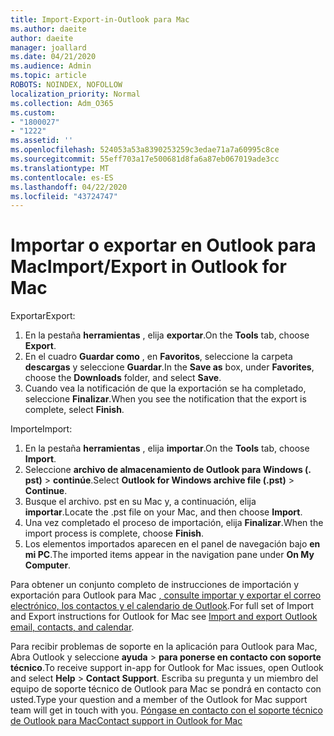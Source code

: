 ```yaml
---
title: Import-Export-in-Outlook para Mac
ms.author: daeite
author: daeite
manager: joallard
ms.date: 04/21/2020
ms.audience: Admin
ms.topic: article
ROBOTS: NOINDEX, NOFOLLOW
localization_priority: Normal
ms.collection: Adm_O365
ms.custom:
- "1800027"
- "1222"
ms.assetid: ''
ms.openlocfilehash: 524053a53a8390253259c3edae71a7a60995c8ce
ms.sourcegitcommit: 55eff703a17e500681d8fa6a87eb067019ade3cc
ms.translationtype: MT
ms.contentlocale: es-ES
ms.lasthandoff: 04/22/2020
ms.locfileid: "43724747"
---
```

# <a name="importexport-in-outlook-for-mac"></a><span data-ttu-id="6768b-102">Importar o exportar en Outlook para Mac</span><span class="sxs-lookup"><span data-stu-id="6768b-102">Import/Export in Outlook for Mac</span></span> 

<span data-ttu-id="6768b-103">Exportar</span><span class="sxs-lookup"><span data-stu-id="6768b-103">Export:</span></span>
1. <span data-ttu-id="6768b-104">En la pestaña **herramientas** , elija **exportar**.</span><span class="sxs-lookup"><span data-stu-id="6768b-104">On the **Tools** tab, choose **Export**.</span></span>
2. <span data-ttu-id="6768b-105">En el cuadro **Guardar como** , en **Favoritos**, seleccione la carpeta **descargas** y seleccione **Guardar**.</span><span class="sxs-lookup"><span data-stu-id="6768b-105">In the **Save as** box, under **Favorites**, choose the **Downloads** folder, and select **Save**.</span></span>
3. <span data-ttu-id="6768b-106">Cuando vea la notificación de que la exportación se ha completado, seleccione **Finalizar**.</span><span class="sxs-lookup"><span data-stu-id="6768b-106">When you see the notification that the export is complete, select **Finish**.</span></span>

<span data-ttu-id="6768b-107">Importe</span><span class="sxs-lookup"><span data-stu-id="6768b-107">Import:</span></span>
1. <span data-ttu-id="6768b-108">En la pestaña **herramientas** , elija **importar**.</span><span class="sxs-lookup"><span data-stu-id="6768b-108">On the **Tools** tab, choose **Import**.</span></span>
2. <span data-ttu-id="6768b-109">Seleccione **archivo de almacenamiento de Outlook para Windows (. pst)** > **continúe**.</span><span class="sxs-lookup"><span data-stu-id="6768b-109">Select **Outlook for Windows archive file (.pst)** > **Continue**.</span></span>
3. <span data-ttu-id="6768b-110">Busque el archivo. pst en su Mac y, a continuación, elija **importar**.</span><span class="sxs-lookup"><span data-stu-id="6768b-110">Locate the .pst file on your Mac, and then choose **Import**.</span></span>
4. <span data-ttu-id="6768b-111">Una vez completado el proceso de importación, elija **Finalizar**.</span><span class="sxs-lookup"><span data-stu-id="6768b-111">When the import process is complete, choose **Finish**.</span></span>
5. <span data-ttu-id="6768b-112">Los elementos importados aparecen en el panel de navegación bajo **en mi PC**.</span><span class="sxs-lookup"><span data-stu-id="6768b-112">The imported items appear in the navigation pane under **On My Computer**.</span></span>

<span data-ttu-id="6768b-113">Para obtener un conjunto completo de instrucciones de importación y exportación para Outlook para Mac [, consulte importar y exportar el correo electrónico, los contactos y el calendario de Outlook](https://support.office.com/article/92577192-3881-4502-b79d-c3bbada6c8ef#ID0EAACAAA=Mac).</span><span class="sxs-lookup"><span data-stu-id="6768b-113">For full set of Import and Export instructions for Outlook for Mac see [Import and export Outlook email, contacts, and calendar](https://support.office.com/article/92577192-3881-4502-b79d-c3bbada6c8ef#ID0EAACAAA=Mac).</span></span> 

<span data-ttu-id="6768b-114">Para recibir problemas de soporte en la aplicación para Outlook para Mac, Abra Outlook y seleccione **ayuda** > **para ponerse en contacto con soporte técnico**.</span><span class="sxs-lookup"><span data-stu-id="6768b-114">To receive support in-app for Outlook for Mac issues, open Outlook and select **Help** > **Contact Support**.</span></span> <span data-ttu-id="6768b-115">Escriba su pregunta y un miembro del equipo de soporte técnico de Outlook para Mac se pondrá en contacto con usted.</span><span class="sxs-lookup"><span data-stu-id="6768b-115">Type your question and a member of the Outlook for Mac support team will get in touch with you.</span></span> [<span data-ttu-id="6768b-116">Póngase en contacto con el soporte técnico de Outlook para Mac</span><span class="sxs-lookup"><span data-stu-id="6768b-116">Contact support in Outlook for Mac</span></span>](https://go.microsoft.com/fwlink/?linkid=2002400&clcid=0x409)
